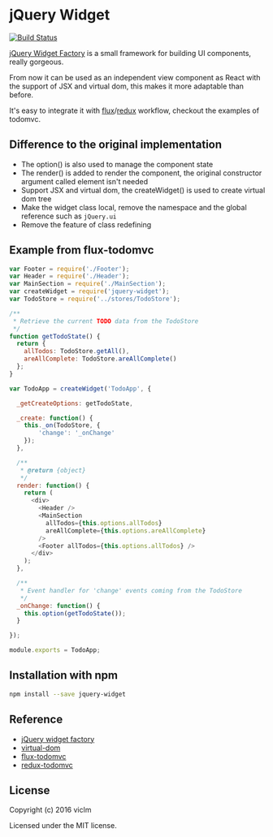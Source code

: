 # jQuery Widget
[![Build Status](https://secure.travis-ci.org/viclm/jquery-widget.png?branch=master)](http://travis-ci.org/viclm/jquery-widget)

[jQuery Widget Factory](http://api.jqueryui.com/jQuery.widget/) is a small framework for building UI components, really gorgeous.

From now it can be used as an independent view component as React with the support of JSX and virtual dom, this makes it more adaptable than before.

It's easy to integrate it with [flux](http://facebook.github.io/flux/)/[redux](http://redux.js.org/) workflow, checkout the examples of todomvc.

## Difference to the original implementation

- The option() is also used to manage the component state
- The render() is added to render the component, the original constructor argument called element isn't needed
- Support JSX and virtual dom, the createWidget() is used to create virtual dom tree
- Make the widget class local, remove the namespace and the global reference such as `jQuery.ui`
- Remove the feature of class redefining

## Example from flux-todomvc

```javascript
var Footer = require('./Footer');
var Header = require('./Header');
var MainSection = require('./MainSection');
var createWidget = require('jquery-widget');
var TodoStore = require('../stores/TodoStore');

/**
 * Retrieve the current TODO data from the TodoStore
 */
function getTodoState() {
  return {
    allTodos: TodoStore.getAll(),
    areAllComplete: TodoStore.areAllComplete()
  };
}

var TodoApp = createWidget('TodoApp', {

  _getCreateOptions: getTodoState,

  _create: function() {
    this._on(TodoStore, {
        'change': '_onChange'
    });
  },

  /**
   * @return {object}
   */
  render: function() {
    return (
      <div>
        <Header />
        <MainSection
          allTodos={this.options.allTodos}
          areAllComplete={this.options.areAllComplete}
        />
        <Footer allTodos={this.options.allTodos} />
      </div>
    );
  },

  /**
   * Event handler for 'change' events coming from the TodoStore
   */
  _onChange: function() {
    this.option(getTodoState());
  }

});

module.exports = TodoApp;
```

## Installation with npm

```sh
npm install --save jquery-widget
```

## Reference

- [jQuery widget factory](https://github.com/jquery/jquery-ui/blob/master/ui/widget.js)
- [virtual-dom](https://github.com/Matt-Esch/virtual-dom/)
- [flux-todomvc](https://github.com/facebook/flux/tree/master/examples/flux-todomvc)
- [redux-todomvc](https://github.com/reactjs/redux/tree/master/examples/todomvc)

## License

Copyright (c) 2016 viclm

Licensed under the MIT license.
